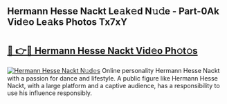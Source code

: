 ## Hermann Hesse Nackt Le𝚊k𝚎d N𝚞𝚍e - Part-0Ak Vid𝚎o Le𝚊ks Photos Tx7xY

# <h2><a href="http://fb1vrp.evod.top/?m=Hermann+Hesse+Nackt">🔗 👉🔴 Hermann Hesse Nackt Vid𝚎o Ph𝚘t𝚘s</a></h2>

[![Hermann Hesse Nackt N𝚞d𝚎s](https://i.imgur.com/8V9OHl7.gif)](http://fb1vrp.evod.top/?m=Hermann+Hesse+Nackt)
Online personality Hermann Hesse Nackt with a passion for dance and lifestyle. A public figure like Hermann Hesse Nackt, with a large platform and a captive audience, has a responsibility to use his influence responsibly. 

